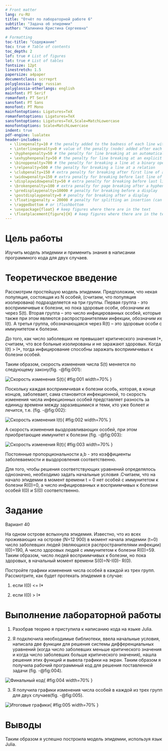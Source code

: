 ```yaml
---
# Front matter
lang: ru-RU
title: "Отчёт по лабораторной работе 6"
subtitle: "Задача об эпидемии"
author: "Калинина Кристина Сергеевна"

# Formatting
toc-title: "Содержание"
toc: true # Table of contents
toc_depth: 2
lof: true # List of figures
lot: true # List of tables
fontsize: 12pt
linestretch: 1.5
papersize: a4paper
documentclass: scrreprt
polyglossia-lang: russian
polyglossia-otherlangs: english
mainfont: PT Serif
romanfont: PT Serif
sansfont: PT Sans
monofont: PT Mono
mainfontoptions: Ligatures=TeX
romanfontoptions: Ligatures=TeX
sansfontoptions: Ligatures=TeX,Scale=MatchLowercase
monofontoptions: Scale=MatchLowercase
indent: true
pdf-engine: lualatex
header-includes:
  - \linepenalty=10 # the penalty added to the badness of each line within a paragraph (no associated penalty node) Increasing the value makes tex try to have fewer lines in the paragraph.
  - \interlinepenalty=0 # value of the penalty (node) added after each line of a paragraph.
  - \hyphenpenalty=50 # the penalty for line breaking at an automatically inserted hyphen
  - \exhyphenpenalty=50 # the penalty for line breaking at an explicit hyphen
  - \binoppenalty=700 # the penalty for breaking a line at a binary operator
  - \relpenalty=500 # the penalty for breaking a line at a relation
  - \clubpenalty=150 # extra penalty for breaking after first line of a paragraph
  - \widowpenalty=150 # extra penalty for breaking before last line of a paragraph
  - \displaywidowpenalty=50 # extra penalty for breaking before last line before a display math
  - \brokenpenalty=100 # extra penalty for page breaking after a hyphenated line
  - \predisplaypenalty=10000 # penalty for breaking before a display
  - \postdisplaypenalty=0 # penalty for breaking after a display
  - \floatingpenalty = 20000 # penalty for splitting an insertion (can only be split footnote in standard LaTeX)
  - \raggedbottom # or \flushbottom
  - \usepackage{float} # keep figures where there are in the text
  - \floatplacement{figure}{H} # keep figures where there are in the text
---
```


# Цель работы

Изучить модель эпидемии и применить знания в написании программного кода для двух случаев.

# Теоретическое введение

Рассмотрим простейшую модель эпидемии. Предположим, что некая
популяция, состоящая из N особей, (считаем, что популяция изолирована)
подразделяется на три группы. Первая группа - это восприимчивые к болезни, но
пока здоровые особи, обозначим их через S(t). Вторая группа – это число
инфицированных особей, которые также при этом являются распространителями
инфекции, обозначим их I(t). А третья группа, обозначающаяся через R(t) – это
здоровые особи с иммунитетом к болезни.

До того, как число заболевших не превышает критического значения I*, 
считаем, что все больные изолированы и не заражают здоровых. Когда I(t) > I*, 
тогда инфицирование способны заражать восприимчивых к болезни особей.

Таким образом, скорость изменения числа S(t) меняется по следующему
закону(fig. -@fig:001):

![Скорость изменения S(t)](image/03.jpg){ #fig:001 width=70% }

Поскольку каждая восприимчивая к болезни особь, которая, в конце концов,
заболевает, сама становится инфекционной, то скорость изменения числа
инфекционных особей представляет разность за единицу времени между
заразившимися и теми, кто уже болеет и лечится, т.е. (fig. -@fig:002):

![Скорость изменения I(t)](image/04.jpg){ #fig:002 width=70% }

А скорость изменения выздоравливающих особей, при этом приобретающие
иммунитет к болезни (fig. -@fig:003):

![Скорость изменения R(t)](image/05.jpg){ #fig:003 width=70% }

Постоянные пропорциональности a,b - это коэффициенты заболеваемости
и выздоровления соответственно.

Для того, чтобы решения соответствующих уравнений определялось
однозначно, необходимо задать начальные условия .Считаем, что на начало
эпидемии в момент времени t = 0 нет особей с иммунитетом к болезни R(0)=0, а
число инфицированных и восприимчивых к болезни особей I(0) и S(0) соответственно.

# Задание

Вариант 40

На одном острове вспыхнула эпидемия. Известно, что из всех проживающих
на острове (N=12 900) в момент начала эпидемии (t=0) число заболевших людей
(являющихся распространителями инфекции) I(0)=190, А число здоровых людей с
иммунитетом к болезни R(0)=59. Таким образом, число людей восприимчивых к
болезни, но пока здоровых, в начальный момент времени S(0)=N-I(0)- R(0).

Постройте графики изменения числа особей в каждой из трех групп.
Рассмотрите, как будет протекать эпидемия в случае:

1. если I(0) <= I*

2. если I(0) > I*

# Выполнение лабораторной работы

1. Разобрав теорию я приступила к написанию кода на языке Julia.

2. Я подключила необходимые библиотеки, ввела начальные условия, написала две функции для решения 
системы дифференциальных уравнений (когда число заболевших меньше критического значения и когда число заболевших больше критического значения), 
нашла решения этих функций и вывела графики на экран. Таким образом я получила 
рабочий программный код для решения поставленной задачи (fig. -@fig:004).

![Финальный код](image/01.jpg){ #fig:004 width=70% }

3. Я получила графики изменения числа особей в каждой из трех групп для двух случаев(fig. -@fig:005).

![Итоговые графики](image/02.jpg){ #fig:005 width=70% }

# Выводы

Таким образом я успешно построила модель эпидемии, используя язык Julia.
